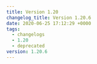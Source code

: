 ```yaml
---
title: Version 1.20
changelog_title: Version 1.20.6
date: 2020-06-25 17:12:29 +0000
tags:
  - changelogs
  - 1.20
  - deprecated
version: 1.20.6
---
```


<script src="https://gist.github.com/spinnaker-release/75d50c7b931f1089e710a0e9d1acf8c4.js?file=1.20.6.md"></script>
<script src="https://gist.github.com/spinnaker-release/75d50c7b931f1089e710a0e9d1acf8c4.js?file=1.20.5.md"></script>
<script src="https://gist.github.com/spinnaker-release/75d50c7b931f1089e710a0e9d1acf8c4.js?file=1.20.4.md"></script>
<script src="https://gist.github.com/spinnaker-release/75d50c7b931f1089e710a0e9d1acf8c4.js?file=1.20.3.md"></script>
<script src="https://gist.github.com/spinnaker-release/75d50c7b931f1089e710a0e9d1acf8c4.js?file=1.20.2.md"></script>
<script src="https://gist.github.com/spinnaker-release/75d50c7b931f1089e710a0e9d1acf8c4.js?file=1.20.1.md"></script>
<script src="https://gist.github.com/spinnaker-release/75d50c7b931f1089e710a0e9d1acf8c4.js?file=1.20.0.md"></script>
